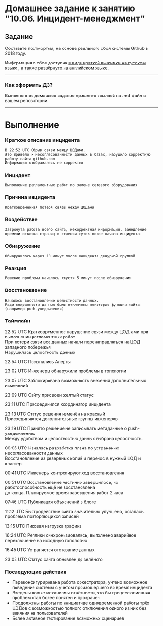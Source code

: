 # Домашнее задание к занятию "10.06. Инцидент-менеджмент"

## Задание 

Составьте постмортем, на основе реального сбоя системы Github в 2018 году.

Информация о сбое доступна [в виде краткой выжимки на русском языке](https://habr.com/ru/post/427301/) , а
также [развёрнуто на английском языке](https://github.blog/2018-10-30-oct21-post-incident-analysis/).

---

### Как оформить ДЗ?

Выполненное домашнее задание пришлите ссылкой на .md-файл в вашем репозитории.

---



# Выполнение

### Краткое описание инцидента
````
В 22:52 UTC Обрыв связи между ЦОДами.  
Это привело к несогласованности данных в базах, нарушило корректную работу сайта github.com  
Информация отображалась не корректно
````

### Инцидент
````
Выполнение регламентных работ по замене сетевого оборудования
````
### Причина инцидента
````
Кратковременная потеря связи между ЦОДами
````

### Воздействие
````
Затронута работа всего сайта, некорректная информация, замедление времени отклика страниц в течении суток после начала инцидента
````

### Обнаружение
````
Обнаружилось через 10 минут после инцидента дежурной группой
````
### Реакция
````
Решение проблемы началось спустя 5 минут после обнаружения
````
### Восстановление
````
Началось восстановление целостности данных.  
Ради сохранности данных были отключены некоторые функции сайта (например push-уведомления)
````
### Таймлайн

22:52 UTC Кратковременное нарушение связи между ЦОД-ами при выполнении регламентных работ  
При потери связи все данные начали перенаправляться на ЦОД западного побережья  
Нарушилась целостность данных

22:54 UTC Посыпались Алерты

23:02 UTC Инженеры обнаружили проблемы в топологии

23:07 UTC Заблокирована возможность внесения дополнительных изменений

23:09 UTC Сайту присвоен желтый статус

23:11 UTC Присоединился координатор инцидента

23:13 UTC Статус решения изменён на красный  
Присоединяются дополнительные группы инженеров  

23:19 UTC Принято решение не записывать метаданные о push-уведомлениях  
Между удобством и целостностью данных выбрана целостность.  

00:05 UTC Началась разработка плана по устранению несогласованности данных  
Восстановление из резервных копий и перенос в нужный ЦОД и кластер  

00:41 UTC Инженеры контролируют ход восстановления

06:51 UTC Восстановление частично завершилось, но работоспособность ещё не восстановлена  
до конца. Планируемое время завершения работ 2 часа

07:46 UTC Публикация объяснений в блоге

11:12 UTC Быстродействие сайта значительно улучшено, осталась проблема повторяющихся записей

13:15 UTC Пиковая нагрузка трафика

16:24 UTC Реплики синхронизиовались, выполнено аварийное переключение на исходную топологию

16:45 UTC Устраняется отставание данных

23:03 UTC Статус сайта обновлён до зелёного

### Последующие действия

- Переконфигурирована работа оркестратора, учтено возможное поведение системы с учётом произошедшего во время инцидента  
- Введены новые механизмы отчётности, что бы процесс описания проблем стал более понятен и прозрачен  
- Продолжены работы по инициативе одновременной работы трёх ЦОДов с возможностью полного отключения одного из них без влияния на пользователей  
- Более активное тестирование возможных сценариев  



